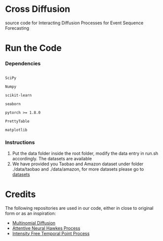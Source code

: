 # Cross Diffusion 
source code for Interacting Diffusion Processes for Event Sequence Forecasting

# Run the Code

### Dependencies
```

SciPy  

Numpy   

scikit-learn 

seaborn

pytorch >= 1.8.0

PrettyTable

matplotlib
```

### Instructions
1. Put the data folder inside the root folder, modify the data entry in run.sh accordingly. The datasets are available 
2. We have provided you Taobao and Amazon dataset under folder ./data/taobao and ./data/amazon, for more datasets please go to [datasets](https://drive.google.com/drive/folders/1gT3fL5vJpLYPNtn9eGAbC7qrhmFgiyV0?usp=sharing)


# Credits
The following repositories are used in our code, either in close to original form or as an inspiration:
- [Multinomial Diffusion](https://github.com/ehoogeboom/multinomial_diffusion)
- [Attentive Neural Hawkes Process](https://github.com/yangalan123/anhp-andtt)
- [Intensity Free Temporal Point Process](https://github.com/shchur/ifl-tpp)




